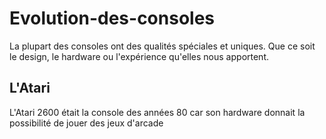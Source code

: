 # Evolution-des-consoles



La plupart des consoles ont des qualités spéciales et uniques. Que ce soit le design, le hardware ou l'expérience qu'elles nous apportent.



## L'Atari

L'Atari 2600 était la console des années 80 car son hardware donnait la possibilité de jouer des jeux d'arcade
